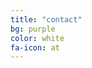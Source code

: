 ```yaml
---
title: "contact"
bg: purple
color: white
fa-icon: at
---
```


<p class="horiz-links">
  <a href="mailto:brandon@legacy.codes"><i class="fa fa-envelope fa-5x"></i></a>
  <a href="https://www.facebook.com/warpfactor9"><i class="fa fa-facebook-square fa-5x"></i></a>
  <a href="https://www.linkedin.com/in/brandon-johnson-1b818285"><i class="fa fa-linkedin fa-5x"></i></a>
  <a href="https://codepen.io/taylus"><i class="fa fa-codepen fa-5x"></i></a>
</p>